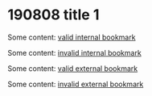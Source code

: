 # 190808 title 1

Some content: [valid internal bookmark](#190808-title-1)

Some content: [invalid internal bookmark](#190808-title-invalid)

Some content: [valid external bookmark](~/testXRef/test-xref.md#test-xref)

Some content: [invalid external bookmark](~/testXRef/test-xref.md#invalid-bookmark)